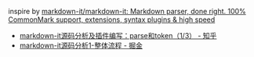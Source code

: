 inspire by [markdown-it/markdown-it: Markdown parser, done right. 100% CommonMark support, extensions, syntax plugins & high speed](https://github.com/markdown-it/markdown-it)

- [markdown-it源码分析及插件编写：parse和token（1/3） - 知乎](https://zhuanlan.zhihu.com/p/400036665)
- [markdown-it源码分析1-整体流程 - 掘金](https://juejin.cn/post/6844903921555603470)
